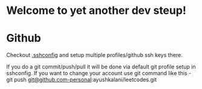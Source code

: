 # Welcome to yet another dev steup!

# Github
Checkout  [.sshconfig](https://github.com/ayushkalani/setup/blob/master/.sshconfig ".sshconfig") and setup multiple profiles/github ssh keys there.

If you do a git commit/push/pull it will be done via default git profile setup in sshconfig.
If you want to change your account use git command like this -
git push git@github.com-personal:ayushkalani/leetcodes.git
